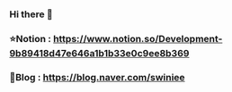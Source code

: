 ### Hi there 👋
### ⭐Notion : https://www.notion.so/Development-9b89418d47e646a1b1b33e0c9ee8b369
### 🧶Blog : https://blog.naver.com/swiniee



<!--
**star1606/star1606** is a ✨ _special_ ✨ repository because its `README.md` (this file) appears on your GitHub profile.

Here are some ideas to get you started:

- 🔭 I’m currently working on ...
- 🌱 I’m currently learning ...
- 👯 I’m looking to collaborate on ...
- 🤔 I’m looking for help with ...
- 💬 Ask me about ...
- 📫 How to reach me: ...
- 😄 Pronouns: ...
- ⚡ Fun fact: ...
-->

